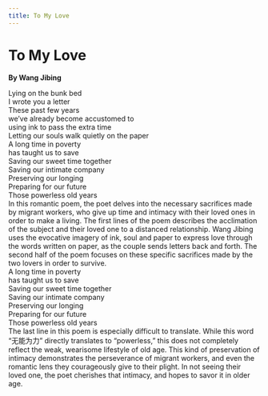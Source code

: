 ```yaml
---
title: To My Love
---
```

# To My Love
**By Wang Jibing**

<html>
    <head>
        <link rel="stylesheet" href="stylesheet.css">
        <p></p>
    </head>
    <body>
        <div class = "poetBox">
            <div class= "flexbox-poem flexbox-item-1">
            Lying on the bunk bed<br />
            I wrote you a letter<br />
            These past few years<br />
            we’ve already become accustomed to<br />
            using ink to pass the extra time<br />
            Letting our souls walk quietly on the paper<br />
            A long time in poverty<br />
            has taught us to save<br />
            Saving our sweet time together<br />
            Saving our intimate company<br />
            Preserving our longing<br />
            Preparing for our future<br />
            Those powerless old years<br />    
            </div>
            <div class="flexbox-blurb flexbox-item-2">
            In this romantic poem, the poet delves into the necessary sacrifices made by migrant workers, who give up time and intimacy with their loved ones in order to make a living. The first lines of the poem describes the acclimation of the subject and their loved one to a distanced relationship. Wang Jibing uses the evocative imagery of ink, soul and paper to express love through the words written on paper, as the couple sends letters back and forth. The second half of the poem focuses on these specific sacrifices made by the two lovers in order to survive.
                <div class="quotedpoetry" > 
                A long time in poverty<br />
                has taught us to save<br />
                Saving our sweet time together<br />
                Saving our intimate company<br />
                Preserving our longing<br />
                Preparing for our future<br />
                Those powerless old years<br />
                </div>
            The last line in this poem is especially difficult to translate. While this word “无能为力” directly translates to “powerless,” this does not completely reflect the weak, wearisome lifestyle of old age. This kind of preservation of intimacy demonstrates the perseverance of migrant workers, and even the romantic lens they courageously give to their plight. In not seeing their loved one, the poet cherishes that intimacy, and hopes to savor it in older age.
            </div>
        </div>
    </body>
</html>